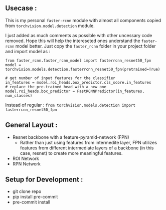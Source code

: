 ## Usecase :
This is my personal `faster-rcnn` module with almost all components copied from `torchvision.model.detection` module.

I just added as much comments as possible with other uncessary code removed. Hope this will help the intereseted ones understand the `faster-rcnn` model better.
  Just copy the `faster_rcnn` folder in your project folder and import model as :
```(python)
from faster_rcnn.faster_rcnn_model import fasterrcnn_resnet50_fpn
model = torchvision.models.detection.fasterrcnn_resnet50_fpn(pretrained=True)

# get number of input features for the classifier
in_features = model.roi_heads.box_predictor.cls_score.in_features
# replace the pre-trained head with a new one
model.roi_heads.box_predictor = FastRCNNPredictor(in_features, num_classes) 
```
  Instead of regular : 
  `from torchvision.models.detection import fasterrcnn_resnet50_fpn`


## General Layout :
- Resnet backbone with a feature-pyramid-network (FPN)
  -  Rather than just using features from intermedite layer, FPN utilizes
    features from different intermediate layers of a backbone (in this case, resnet)
  to create more meaningful features.
- ROI Network
- RPN Network


## Setup for Development :
- git clone repo 
- pip install pre-commit
- pre-commit install
